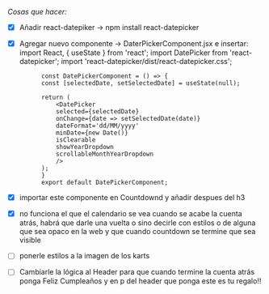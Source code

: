 *Cosas que hacer:*

- [X] Añadir react-datepiker -> npm install react-datepicker

- [X] Agregar nuevo componente -> DaterPickerComponent.jsx e insertar: 
			import React, { useState } from 'react';
			import DatePicker from 'react-datepicker';
			import 'react-datepicker/dist/react-datepicker.css';

			const DatePickerComponent = () => {
			const [selectedDate, setSelectedDate] = useState(null);

			return (
				<DatePicker 
				selected={selectedDate} 
				onChange={date => setSelectedDate(date)} 
				dateFormat='dd/MM/yyyy'
				minDate={new Date()}
				isClearable
				showYearDropdown
				scrollableMonthYearDropdown
				/>
			);
			}
			export default DatePickerComponent;

- [X] importar este componente en Countdownd y añadir despues del h3 <DatePickerComponent />

- [X] no funciona el que el calendario se vea cuando se acabe la cuenta atrás, habrá que darle una vuelta o sino decirle
con estilos o de alguna que sea opaco en la web y que cuando countdown se termine que sea visible

- [ ] ponerle estilos a la imagen de los karts

- [ ] Cambiarle la lógica al Header para que cuando termine la cuenta atrás ponga Feliz Cumpleaños y en p del header que ponga este es tu regalo!!